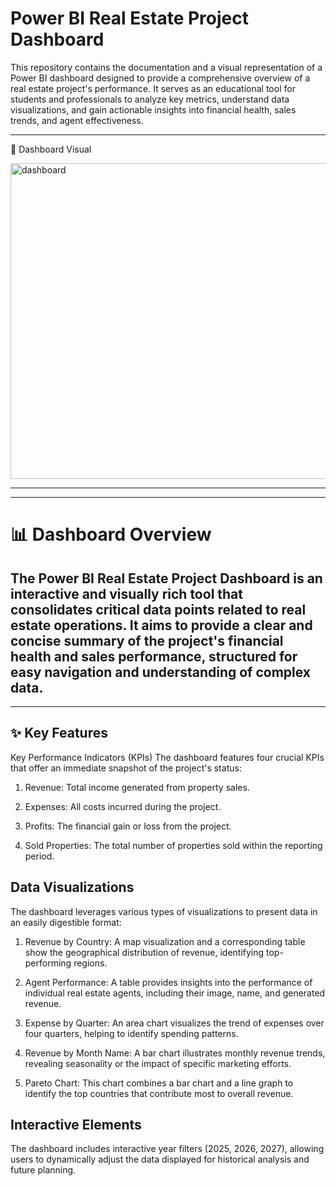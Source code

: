 # Power BI Real Estate Project Dashboard
This repository contains the documentation and a visual representation of a Power BI dashboard designed to provide a comprehensive overview of a real estate project's performance. It serves as an educational tool for students and professionals to analyze key metrics, understand data visualizations, and gain actionable insights into financial health, sales trends, and agent effectiveness.

---
📸 Dashboard Visual


<img width="893" height="505" alt="dashboard" src="https://github.com/user-attachments/assets/54f24efa-d378-4188-98d2-8b6648d629cb" />

---

---
# 📊 Dashboard Overview
The Power BI Real Estate Project Dashboard is an interactive and visually rich tool that consolidates critical data points related to real estate operations. It aims to provide a clear and concise summary of the project's financial health and sales performance, structured for easy navigation and understanding of complex data.
---

---
## ✨ Key Features
Key Performance Indicators (KPIs)
The dashboard features four crucial KPIs that offer an immediate snapshot of the project's status:

1.  Revenue: Total income generated from property sales.

2. Expenses: All costs incurred during the project.

3. Profits: The financial gain or loss from the project.

4. Sold Properties: The total number of properties sold within the reporting period.

## Data Visualizations
The dashboard leverages various types of visualizations to present data in an easily digestible format:

1. Revenue by Country: A map visualization and a corresponding table show the geographical distribution of revenue, identifying top-performing regions.

2. Agent Performance: A table provides insights into the performance of individual real estate agents, including their image, name, and generated revenue.

3. Expense by Quarter: An area chart visualizes the trend of expenses over four quarters, helping to identify spending patterns.

4. Revenue by Month Name: A bar chart illustrates monthly revenue trends, revealing seasonality or the impact of specific marketing efforts.

5. Pareto Chart: This chart combines a bar chart and a line graph to identify the top countries that contribute most to overall revenue.

## Interactive Elements
The dashboard includes interactive year filters (2025, 2026, 2027), allowing users to dynamically adjust the data displayed for historical analysis and future planning.





